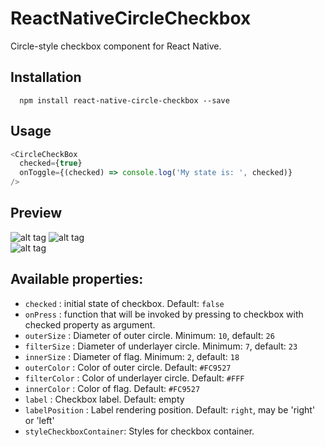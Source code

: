  ReactNativeCircleCheckbox
=========

Circle-style checkbox component for React Native.

## Installation
```
  npm install react-native-circle-checkbox --save
```
## Usage

```js
<CircleCheckBox
  checked={true}
  onToggle={(checked) => console.log('My state is: ', checked)}
/>
```

## Preview

![alt tag](http://s28.postimg.org/55twmp73d/uncheck.png)
![alt tag](http://s22.postimg.org/q8398tg8t/check.png)   
![alt tag](http://s13.postimg.org/o5xeouklj/Screen_Shot_2016_01_22_at_17_08_28.png)

## Available properties:

- `checked` : initial state of checkbox. Default: `false`
- `onPress` : function that will be invoked by pressing to checkbox with checked property as argument.
- `outerSize` : Diameter of outer circle. Minimum: `10`, default: `26`
- `filterSize` : Diameter of underlayer circle. Minimum: `7`, default: `23`
- `innerSize` : Diameter of flag. Minimum: `2`, default: `18`
- `outerColor` : Color of outer circle. Default: `#FC9527`
- `filterColor` : Color of underlayer circle. Default: `#FFF`
- `innerColor` : Color of flag. Default: `#FC9527`
- `label` : Checkbox label. Default: empty
- `labelPosition` : Label rendering position. Default: `right`, may be 'right' or 'left'
- `styleCheckboxContainer`: Styles for checkbox container.
